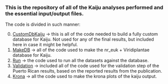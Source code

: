 ### This is the repository of all of the Kaiju analyses performed and the essential input/output files.

The code is divided in such manner:

0. [CustomDbKaiju](https://github.com/AleksandraLaura/CoproliteAnalysesCommentaryALP/blob/main/2.%20Kaiju/CustomDbKaiju.md) -> this is all of the code needed to build a fully custom database for Kaiju. Not used for any of the final results, but included here in case it might be helpful.
1. [MakeDB](https://github.com/AleksandraLaura/CoproliteAnalysesCommentaryALP/blob/main/2.%20Kaiju/MakeDB.md) -> all of the code used to make the nr_euk + Viridiplantae database for Kaiju.
2. [Run](https://github.com/AleksandraLaura/CoproliteAnalysesCommentaryALP/blob/main/2.%20Kaiju/Run.md) -> the code used to run all the datasets against the database.
3. [Validation](https://github.com/AleksandraLaura/CoproliteAnalysesCommentaryALP/blob/main/2.%20Kaiju/Validation.md) -> included all of the code used for the validation step of the Puerto Rican results, based on the reported results from the publication.
4. [Krona](https://github.com/AleksandraLaura/CoproliteAnalysesCommentaryALP/blob/main/2.%20Kaiju/Krona.md) -> all the code used to make the krona plots of the kaiju output.

